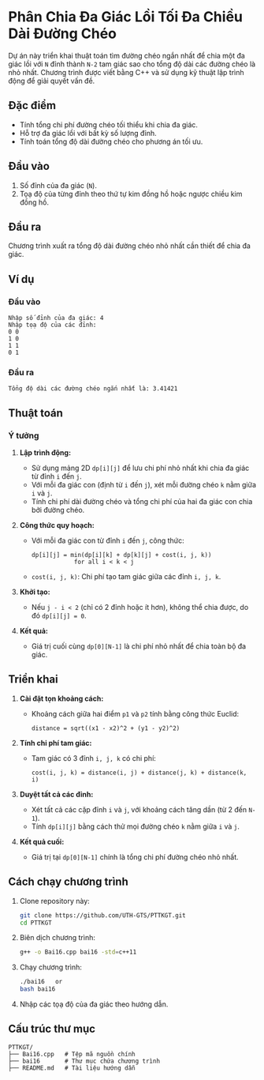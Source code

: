 # Phân Chia Đa Giác Lồi Tối Đa Chiều Dài Đường Chéo

Dự án này triển khai thuật toán tìm đường chéo ngắn nhất để chia một đa giác lồi với `N` đỉnh thành `N-2` tam giác sao cho tổng độ dài các đường chéo là nhỏ nhất. Chương trình được viết bằng C++ và sử dụng kỹ thuật lập trình động để giải quyết vấn đề.

## Đặc điểm

- Tính tổng chi phí đường chéo tối thiểu khi chia đa giác.
- Hỗ trợ đa giác lồi với bất kỳ số lượng đỉnh.
- Tính toán tổng độ dài đường chéo cho phương án tối ưu.

## Đầu vào

1. Số đỉnh của đa giác (`N`).
2. Tọạ độ của từng đỉnh theo thứ tự kim đồng hồ hoặc ngược chiều kim đồng hồ.

## Đầu ra

Chương trình xuất ra tổng độ dài đường chéo nhỏ nhất cần thiết để chia đa giác.

## Ví dụ

### Đầu vào
```
Nhập số đỉnh của đa giác: 4
Nhập tọạ độ của các đỉnh:
0 0
1 0
1 1
0 1
```

### Đầu ra
```
Tổng độ dài các đường chéo ngắn nhất là: 3.41421
```

## Thuật toán

### Ý tưởng

1. **Lập trình động:**
   - Sử dụng mảng 2D `dp[i][j]` để lưu chi phí nhỏ nhất khi chia đa giác từ đỉnh `i` đến `j`.
   - Với mỗi đa giác con (định từ `i` đến `j`), xét mỗi đường chéo `k` nằm giữa `i` và `j`.
   - Tính chi phí dài đường chéo và tổng chi phí của hai đa giác con chia bởi đường chéo.

2. **Công thức quy hoạch:**
   - Với mỗi đa giác con từ đỉnh `i` đến `j`, công thức:
     ```
     dp[i][j] = min(dp[i][k] + dp[k][j] + cost(i, j, k)) 
                 for all i < k < j
     ```
   - `cost(i, j, k)`: Chi phí tạo tam giác giữa các đỉnh `i, j, k`.

3. **Khởi tạo:**
   - Nếu `j - i < 2` (chỉ có 2 đỉnh hoặc ít hơn), không thể chia được, do đó `dp[i][j] = 0`.

4. **Kết quả:**
   - Giá trị cuối cùng `dp[0][N-1]` là chi phí nhỏ nhất để chia toàn bộ đa giác.

## Triển khai

1. **Cài đặt tọn khoảng cách:**
   - Khoảng cách giữa hai điểm `p1` và `p2` tính bằng công thức Euclid:
     ```
     distance = sqrt((x1 - x2)^2 + (y1 - y2)^2)
     ```

2. **Tính chi phí tam giác:**
   - Tam giác có 3 đỉnh `i, j, k` có chi phí:
     ```
     cost(i, j, k) = distance(i, j) + distance(j, k) + distance(k, i)
     ```

3. **Duyệt tất cả các đỉnh:**
   - Xét tất cả các cặp đỉnh `i` và `j`, với khoảng cách tăng dần (từ 2 đến `N-1`).
   - Tính `dp[i][j]` bằng cách thử mọi đường chéo `k` nằm giữa `i` và `j`.

4. **Kết quả cuối:**
   - Giá trị tại `dp[0][N-1]` chính là tổng chi phí đường chéo nhỏ nhất.

## Cách chạy chương trình

1. Clone repository này:
   ```bash
   git clone https://github.com/UTH-GTS/PTTKGT.git
   cd PTTKGT
   ```

2. Biên dịch chương trình:
   ```bash
   g++ -o Bai16.cpp bai16 -std=c++11
   ```

3. Chạy chương trình:
   ```bash
   ./bai16   or
   bash bai16
   ```

4. Nhập các tọạ độ của đa giác theo hướng dẫn.

## Cấu trúc thư mục

```
PTTKGT/
├── Bai16.cpp   # Tệp mã nguồn chính
├── bai16       # Thư mục chứa chương trình
├── README.md   # Tài liệu hướng dẫn
```


